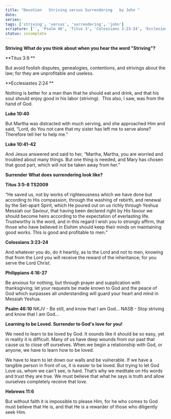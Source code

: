 ```yaml
---
title: "Devotion   Striving versus Surrendering   by John "
date: 
series: 
tags: ['striving', 'versus', 'surrendering', 'john']
scripture: ['', 'Psalm 46', 'Titus 3', 'Colossians 3:23-24', 'Ecclesiastes 2', 'Colossians 3', 'Philippians 4', 'Luke 10:41-42', 'Philippians 4:16-27', 'Luke 10', 'Hebrews 11', 'Titus 3:5-8']
status: incomplete
---
```


**Striving**
**What do you think about when you hear the word "Striving"?**

**Titus 3:9 **

But avoid foolish disputes, genealogies, contentions, and strivings about the law; for they are unprofitable and useless.

**Ecclesiastes 2:24 **

Nothing is better for a man than that he should eat and drink, and that his soul should enjoy good in his labor (striving).  This also, I saw, was from the hand of God.

**Luke 10:40**

But Martha was distracted with much serving, and she approached Him and said, “Lord, do You not care that my sister has left me to serve alone? Therefore tell her to help me."

**Luke 10:41-42**

And Jesus answered and said to her, “Martha, Martha, you are worried and troubled about many things. But one thing is needed, and Mary has chosen that good part, which will not be taken away from her.”

**Surrender**
**What does surrendering look like?**

**Titus 3:5-8 TS2009**

“He saved us, not by works of righteousness which we have done but according to His compassion, through the washing of rebirth, and renewal by the Set-apart Spirit, which He poured out on us richly through Yeshua  Messiah our Saviour, that having been declared right by His favour we should become heirs according to the expectation of everlasting life. Trustworthy is the word, and in this regard I wish you to strongly affirm, that those who have believed in Elohim should keep their minds on maintaining good works. This is good and profitable to men.”

**Colossians 3:23-24**

And whatever you do, do it heartily, as to the Lord and not to men, knowing that from the Lord you will receive the reward of the inheritance; for you serve the Lord Christ.

**Philippians 4:16-27**

Be anxious for nothing, but through prayer and supplication with thanksgiving; let your requests be made known to God and the peace of God which surpasses all understanding will guard your heart and mind in Messiah Yeshua.

**Psalm 46:10**
NKJV - Be still, and know that I am God...
NASB - Stop striving and know that I am God...

**Learning to be Loved. Surrender to God's love for you!**

We need to learn to be loved by God. It sounds like it should be so easy, yet in reality it is difficult. Many of us have deep wounds from our past that cause us to close off ourselves. When we begin a relationship with God, or anyone, we have to learn how to be loved.

We have to learn to let down our walls and be vulnerable. If we have a tangible person in front of us, it is easier to be loved. But trying to let God Love us, whom we can't see, is hard. That’s why we meditate on His words and trust they are true. We must believe that what he says is truth and allow ourselves completely receive that love.

**Hebrews 11:6**

But without faith it is impossible to please Him, for he who comes to God must believe that He is, and that He is a rewarder of those who diligently seek Him.